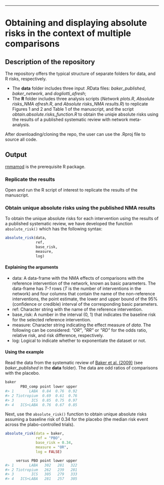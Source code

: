 ***

# Obtaining and displaying absolute risks in the context of multiple comparisons

## Description of the repository

The repository offers the typical structure of separate folders for data, and R risks, respectively.
* The __data__ folder includes three input .RData files: _baker_published_, _baker_network_, and _dogliotti_afresh_;
* The __R__ folder includes three analysis scripts (_Network plots.R_, _Absolute risks_NMA afresh.R_, and _Absolute risks_NMA results.R_) to replicate Figures 1 and 2 and Table 1 of the manuscript, and the script _obtain.absolute.risks_function.R_ to obtain the uniqie absolute risks using the results of a published systematic review with network meta-analysis. 

After downloading/cloning the repo, the user can use the .Rproj file to source all code.

## Output 

[rnmamod](https://CRAN.R-project.org/package=rnamod) is the prerequisite R package.

### Replicate the results

Open and run the R script of interest to replicate the results of the manuscript.

### Obtain unique absolute risks using the published NMA results

To obtain the unique absolute risks for each intervention using the results of a published systematic review, we have developed the function `absolute_risk()` which has the following syntax: 

```r
absolute_risk(data, 
              ref, 
              base_risk, 
              measure, 
              log)
```
#### Explaining the arguments

* data: A data-frame with the NMA effects of comparisons with the reference intervention of the network, known as basic parameters. The data-frame has _T-1_ rows (_T_ is the number of interventions in the network) and four columns that contain the name of the non-reference interventions, the point estimate, the lower and upper bound of the 95% (confidence or credible) interval of the corresponding basic parameters.
* ref: Character string with the name of the reference intervention.
* base_risk: A number in the interval (0, 1) that indicates the baseline risk for the selected reference intervention.
* measure: Character string indicating the effect measure of _data_. The following can be considered: _"OR"_, _"RR"_ or _"RD"_ for the odds ratio, relative risk, and risk difference, respectively. 
* log: Logical to indicate whether to exponentiate the dataset or not.

#### Using the example 

Read the data from the systematic review of [Baker et al. (2009)](https://pubmed.ncbi.nlm.nih.gov/19637942/) (see _baker_published_ in the __data__ folder). The data are odd ratios of comparisons with the placebo.

```r
baker
       PBO_comp point lower upper
#> 1       LABA  0.84  0.76  0.92
#> 2 Tiotropium  0.69  0.61  0.76
#> 3        ICS  0.85  0.75  0.97
#> 4   ICS+LABA  0.76  0.67  0.85
```

Next, use the `absolute_risk()` function to obtain unique absolute risks assuming a baseline risk of 0.34 for the placebo (the median risk event across the plabo-controlled trials).

```r
absolute_risk(data = baker, 
              ref = "PBO", 
              base_risk = 0.34, 
              measure = "OR", 
              log = FALSE)
```
```r
     versus PBO point lower upper
#> 1       LABA   302   281   322
#> 2 Tiotropium   262   239   281
#> 3        ICS   305   279   333
#> 4   ICS+LABA   281   257   305
```
